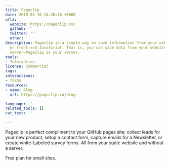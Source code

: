 ```yaml
---
title: Pageclip
date: 2018-03-16 14:26:16 +0000
urls:
  website: https://pageclip.co/
  github: ''
  twitter: ''
  other: ''
description: Pageclip is a simple way to save information from your website via forms
  or front-end JavaScript. That is, you can save data from your website without a
  server—Pageclip is your server.
tools:
- Interaction
license: Commercial
tags:
interactions:
- forms
resources:
- name: Blog
  url: https://pageclip.co/blog

language: ''
related_tools: []
cat_test: ''

---
```

Pageclip is perfect compliment to your GitHub pages site: collect leads for your new product, setup a contact form, capture emails for a Newsletter, or create white-Labeled survey forms. All from your static website and without a server.

Free plan for small sites.

